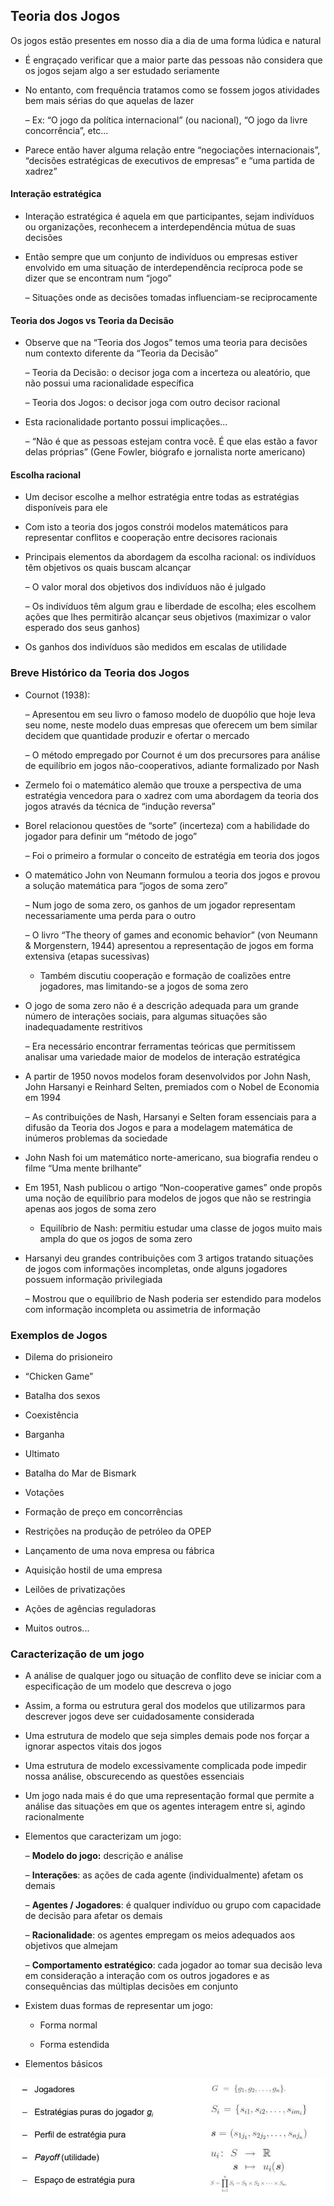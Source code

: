 ## Teoria dos Jogos

Os jogos estão presentes em nosso dia a dia de uma forma lúdica e natural

- É engraçado verificar que a maior parte das pessoas não considera que os jogos
sejam algo a ser estudado seriamente

- No entanto, com frequência tratamos como se fossem jogos atividades bem mais
sérias do que aquelas de lazer

  – Ex: “O jogo da política internacional” (ou nacional), “O jogo da livre concorrência”, etc...

- Parece então haver alguma relação entre “negociações internacionais”, “decisões
estratégicas de executivos de empresas” e “uma partida de xadrez”


#### Interação estratégica

- Interação estratégica é aquela em que participantes, sejam indivíduos ou
organizações, reconhecem a interdependência mútua de suas decisões

- Então sempre que um conjunto de indivíduos ou empresas estiver
envolvido em uma situação de interdependência recíproca pode se dizer
que se encontram num “jogo”

  – Situações onde as decisões tomadas influenciam-se reciprocamente
  
  

#### Teoria dos Jogos vs Teoria da Decisão

- Observe que na “Teoria dos Jogos” temos uma teoria para decisões num contexto
diferente da “Teoria da Decisão”

  – Teoria da Decisão: o decisor joga com a incerteza ou aleatório, que não possui
uma racionalidade específica

  – Teoria dos Jogos: o decisor joga com outro decisor racional

- Esta racionalidade portanto possui implicações... 

  – “Não é que as pessoas estejam contra você. É que elas estão a favor delas próprias” (Gene Fowler, biógrafo e jornalista norte americano)



#### Escolha racional

- Um decisor escolhe a melhor estratégia entre todas as estratégias disponíveis para ele

- Com isto a teoria dos jogos constrói modelos matemáticos para representar conflitos e cooperação entre decisores racionais

- Principais elementos da abordagem da escolha racional: os indivíduos têm objetivos os quais buscam alcançar

  – O valor moral dos objetivos dos indivíduos não é julgado
  
  – Os indivíduos têm algum grau e liberdade de escolha; eles escolhem ações que lhes permitirão alcançar seus objetivos (maximizar o valor esperado dos seus ganhos)
  
- Os ganhos dos indivíduos são medidos em escalas de utilidade

### Breve Histórico da Teoria dos Jogos

- Cournot (1938):

  – Apresentou em seu livro o famoso modelo de duopólio que hoje leva seu nome, neste modelo duas empresas que oferecem um bem similar decidem que quantidade produzir e ofertar o mercado
  
  – O método empregado por Cournot é um dos precursores para análise de equilíbrio em jogos não-cooperativos, adiante formalizado por Nash
  
- Zermelo foi o matemático alemão que trouxe a perspectiva de uma estratégia vencedora para o xadrez com uma abordagem da teoria dos jogos através da técnica de “indução reversa”

- Borel relacionou questões de “sorte” (incerteza) com a habilidade do jogador para definir um “método de jogo”

  – Foi o primeiro a formular o conceito de estratégia em teoria dos jogos

- O matemático John von Neumann formulou a teoria dos jogos e provou a solução
matemática para “jogos de soma zero”

  – Num jogo de soma zero, os ganhos de um jogador representam necessariamente uma perda para o outro
  
  – O livro “The theory of games and economic behavior” (von Neumann & Morgenstern, 1944) apresentou a representação de jogos em forma extensiva (etapas sucessivas)

  - Também discutiu cooperação e formação de coalizões entre jogadores, mas
limitando-se a jogos de soma zero


- O jogo de soma zero não é a descrição adequada para um grande número de
interações sociais, para algumas situações são inadequadamente restritivos

  – Era necessário encontrar ferramentas teóricas que permitissem analisar uma
variedade maior de modelos de interação estratégica

- A partir de 1950 novos modelos foram desenvolvidos por John Nash, John Harsanyi
e Reinhard Selten, premiados com o Nobel de Economia em 1994

  – As contribuições de Nash, Harsanyi e Selten foram essenciais para a difusão da Teoria dos Jogos e para a modelagem matemática de inúmeros problemas da
sociedade




- John Nash foi um matemático norte-americano, sua biografia rendeu o filme “Uma
mente brilhante”

- Em 1951, Nash publicou o artigo “Non-cooperative games” onde propôs uma noção
de equilíbrio para modelos de jogos que não se restringia apenas aos jogos de soma zero

  - Equilíbrio de Nash: permitiu estudar uma classe de jogos muito mais ampla do
que os jogos de soma zero

- Harsanyi deu grandes contribuições com 3 artigos tratando situações de jogos com informações incompletas, onde alguns jogadores possuem informação privilegiada
  
   – Mostrou que o equilíbrio de Nash poderia ser estendido para modelos com
informação incompleta ou assimetria de informação


### Exemplos de Jogos

- Dilema do prisioneiro

- “Chicken Game”

- Batalha dos sexos

- Coexistência

- Barganha

- Ultimato

- Batalha do Mar de Bismark

- Votações

- Formação de preço em concorrências

- Restrições na produção de petróleo da OPEP

- Lançamento de uma nova empresa ou fábrica

- Aquisição hostil de uma empresa

- Leilões de privatizações

- Ações de agências reguladoras

- Muitos outros...


### Caracterização de um jogo

- A análise de qualquer jogo ou situação de conflito deve se iniciar com a
especificação de um modelo que descreva o jogo

- Assim, a forma ou estrutura geral dos modelos que utilizarmos para descrever jogos deve ser cuidadosamente considerada

- Uma estrutura de modelo que seja simples demais pode nos forçar a ignorar
aspectos vitais dos jogos

- Uma estrutura de modelo excessivamente complicada pode impedir nossa análise,
obscurecendo as questões essenciais



- Um jogo nada mais é do que uma representação formal que permite a análise das
situações em que os agentes interagem entre si, agindo racionalmente

- Elementos que caracterizam um jogo:

  – **Modelo do jogo:** descrição e análise
  
  – **Interações**: as ações de cada agente (individualmente) afetam os demais
  
  – **Agentes / Jogadores**: é qualquer indivíduo ou grupo com capacidade de decisão para afetar os demais
  
  – **Racionalidade**: os agentes empregam os meios adequados aos objetivos que
almejam

  – **Comportamento estratégico**: cada jogador ao tomar sua decisão leva em
consideração a interação com os outros jogadores e as consequências das múltiplas
decisões em conjunto

- Existem duas formas de representar um jogo:

  - Forma normal
  
  - Forma estendida
  
- Elementos básicos

<img src=".assets/jogosElementosB.jpg">

